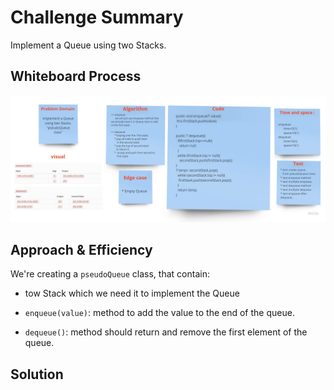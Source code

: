 # Challenge Summary
<!-- Description of the challenge -->
Implement a Queue using two Stacks.

## Whiteboard Process
<!-- Embedded whiteboard image -->

![photo](stack-queue-pseudo.jpg)
## Approach & Efficiency
<!-- What approach did you take? Why? What is the Big O space/time for this approach? -->

We're creating a `pseudoQueue` class, that contain:

* tow Stack which we need it to implement the Queue

* `enqueue(value)`:  method to add the value to the end of the queue.

* `dequeue()`: method should return and remove the first element of the queue.

## Solution
<!-- Show how to run your code, and examples of it in action -->

